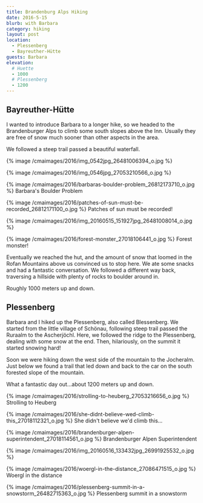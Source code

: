 ```yaml
---
title: Brandenburg Alps Hiking
date: 2016-5-15
blurb: with Barbara
category: hiking
layout: post
location:
  - Plessenberg
  - Bayreuther-Hütte
guests: Barbara
elevation:
  # Huette
  - 1000
  # Plessenberg
  - 1200
---
```


## Bayreuther-Hütte

I wanted to introduce Barbara to a longer hike, so we headed to
the Brandenburger Alps to climb some south slopes above the Inn. Usually they
are free of snow much sooner than other aspects in the area.

We followed a steep trail passed a beautiful waterfall.

{% image /cmaimages/2016/img_0542jpg_26481006394_o.jpg %}




{% image /cmaimages/2016/img_0546jpg_27053210566_o.jpg %}




{% image /cmaimages/2016/barbaras-boulder-problem_26812173710_o.jpg %}
Barbara's Boulder Problem




{% image /cmaimages/2016/patches-of-sun-must-be-recorded_26812171100_o.jpg %}
Patches of sun must be recorded!




{% image /cmaimages/2016/img_20160515_151927jpg_26481008014_o.jpg %}




{% image /cmaimages/2016/forest-monster_27018106441_o.jpg %}
Forest monster!



Eventually we reached the hut, and the amount of snow that loomed in the Rofan
Mountains above us convinced us to stop here. We ate some snacks and had a 
fantastic conversation. We followed a different way back, traversing a hillside
with plenty of rocks to boulder around in.

Roughly 1000 meters up and down.

## Plessenberg

Barbara and I hiked up the Plessenberg, also called Blessenberg.
We started from the little village of Schönau, following steep trail
passed the Ruraalm to the Ascherjöchl. Here, we followed the ridge to
the Plessenberg, dealing with some snow at the end. Then, hilariously,
on the summit it started snowing hard!

Soon we were hiking down the west side of the mountain to the Jocheralm.
Just below we found a trail that led down and back to the car on the
south forested slope of the mountain.

What a fantastic day out...about 1200 meters up and down.

{% image /cmaimages/2016/strolling-to-heuberg_27053216656_o.jpg %}
Strolling to Heuberg



{% image /cmaimages/2016/she-didnt-believe-wed-climb-this_27018112321_o.jpg %}
She didn't believe we'd climb this...



{% image /cmaimages/2016/brandenburger-alpen-superintendent_27018114561_o.jpg %}
Brandenburger Alpen Superintendent




{% image /cmaimages/2016/img_20160516_133432jpg_26991925532_o.jpg %}




{% image /cmaimages/2016/woergl-in-the-distance_27086471515_o.jpg %}
Woergl in the distance




{% image /cmaimages/2016/plessenberg-summit-in-a-snowstorm_26482715363_o.jpg %}
Plessenberg summit in a snowstorm



